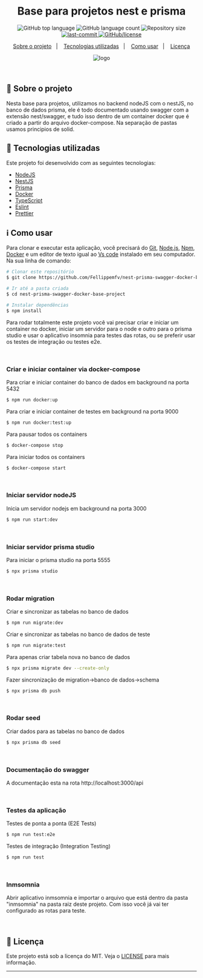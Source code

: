 <!-- /* cSpell:disable */
/* spell-checker: disable */
/* spellchecker: disable */ -->
<h1 align="center">Base para projetos nest e prisma </h1>

<p align="center">
  <img alt="GitHub top language" src="https://img.shields.io/github/languages/top/Fellippemfv/nest-prisma-project-concepts">

  <img alt="GitHub language count" src="https://img.shields.io/github/languages/count/Fellippemfv/nest-prisma-project-concepts?color=red">

  <img alt="Repository size" src="https://img.shields.io/github/repo-size/Fellippemfv/nest-prisma-project-concepts?color=yellow">
  
  <a href="https://github.com/Fellippemfv/nest-prisma-project-concepts/commits/master">
  	<img alt="last-commit" src="https://img.shields.io/github/last-commit/Fellippemfv/nest-prisma-project-concepts">
  </a>

  <a href="https://github.com/Fellippemfv/nest-prisma-project-concepts/blob/master/LICENSE.md">
  	<img alt="GitHub/license" src="https://img.shields.io/github/license/Fellippemfv/nest-prisma-project-concepts">
  </a>
</p>

<p align="center">
  <a href="#round_pushpin-sobre-o-projeto">Sobre o projeto</a>&nbsp;&nbsp;&nbsp;|&nbsp;&nbsp;&nbsp;
  <a href="#rocket-tecnologias-utilizadas">Tecnologias utilizadas</a>&nbsp;&nbsp;&nbsp;|&nbsp;&nbsp;&nbsp;
  <a href="#information_source-como-usar">Como usar</a>&nbsp;&nbsp;&nbsp;|&nbsp;&nbsp;&nbsp;
  <a href="#memo-licença">Licença</a>
</p>

<p align="center">
  <img alt="logo" title="logo" src="https://user-images.githubusercontent.com/67835741/200043624-cfa0a999-6a95-482c-ab68-7e546a02282e.png" />
</p>

<br>

## :round_pushpin: Sobre o projeto

Nesta base para projetos, utilizamos no backend nodeJS com o nestJS, no banco de dados prisma, ele é todo documentado usando swagger com a extensão nest/swagger, e tudo isso dentro de um container docker que é criado a partir do arquivo docker-compose. Na separação de pastas usamos principios de solid.


## :rocket: Tecnologias utilizadas

Este projeto foi desenvolvido com as seguintes tecnologias:

-  [NodeJS](https://nodejs.org/en/)
-  [NestJS](https://nestjs.com)
-  [Prisma](https://www.prisma.io)
-  [Docker](https://www.docker.com)
-  [TypeScript](https://www.typescriptlang.org)
-  [Eslint](https://eslint.org)
-  [Prettier](https://prettier.io)

## :information_source: Como usar

Para clonar e executar esta aplicação, você precisará do [Git](https://git-scm.com), [Node.js](https://nodejs.org/en/), [Npm](https://www.npmjs.com/), [Docker](https://www.docker.com) e um editor de texto igual ao [Vs code](https://code.visualstudio.com/) instalado em seu computador. Na sua linha de comando:

```bash
# Clonar este repositório
$ git clone https://github.com/Fellippemfv/nest-prisma-swagger-docker-base-project

# Ir até a pasta criada
$ cd nest-prisma-swagger-docker-base-project

# Instalar dependências
$ npm install
```
Para rodar totalmente este projeto você vai precisar criar e iniciar um container no docker, iniciar um servidor para o node e outro para o prisma studio e usar o aplicativo insomnia para testes das rotas, ou se preferir usar os testes de integração ou testes e2e.  

<br>

### Criar e iniciar container via docker-compose

Para criar e iniciar container do banco de dados em background na porta 5432
```bash
$ npm run docker:up
```
Para criar e iniciar container de testes em background na porta 9000
```bash
$ npm run docker:test:up
```
Para pausar todos os containers
```bash
$ docker-compose stop
```

Para iniciar todos os containers
```bash
$ docker-compose start
```

<br>

### Iniciar servidor nodeJS

Inicia um servidor nodejs em background na porta 3000
```bash
$ npm run start:dev
```

<br>

### Iniciar servidor prisma studio

Para iniciar o prisma studio na porta 5555
```bash
$ npx prisma studio
```

<br>

### Rodar migration
Criar e sincronizar as tabelas no banco de dados
```bash
$ npm run migrate:dev
```

Criar e sincronizar as tabelas no banco de dados de teste
```bash
$ npm run migrate:test
```

Para apenas criar tabela nova no banco de dados
```bash
$ npx prisma migrate dev --create-only
```

Fazer sincronização de migration->banco de dados->schema
```bash
$ npx prisma db push
```

<br>

### Rodar seed
Criar dados para as tabelas no banco de dados
```bash
$ npx prisma db seed
```

<br>

### Documentação do swagger
A documentação esta na rota http://localhost:3000/api

<br>

### Testes da aplicação
Testes de ponta a ponta (E2E Tests)
```bash
$ npm run test:e2e
```

Testes de integração (Integration Testing)
```bash
$ npm run test
```

<br>

### Inmsomnia 
Abrir aplicativo inmsomnia e importar o arquivo que está dentro da pasta "inmsomnia" na pasta raiz deste projeto. Com isso você já vai ter configurado as rotas para teste.

<br>

## :memo: Licença

Este projeto está sob a licença do MIT. Veja o [LICENSE](https://github.com/Fellippemfv/nest-prisma-project-concepts/blob/master/LICENSE.md) para mais informação.

---